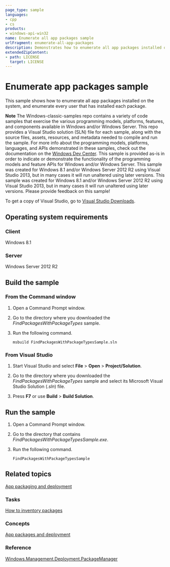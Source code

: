```yaml
---
page_type: sample
languages:
- cpp
- cs
products:
- windows-api-win32
name: Enumerate all app packages sample
urlFragment: enumerate-all-app-packages
description: Demonstrates how to enumerate all app packages installed on the system, and enumerate every user that has installed each package.
extendedZipContent:
- path: LICENSE
  target: LICENSE
---
```


# Enumerate app packages sample

This sample shows how to enumerate all app packages installed on the system, and enumerate every user that has installed each package.

**Note**  The Windows-classic-samples repo contains a variety of code samples that exercise the various programming models, platforms, features, and components available in Windows and/or Windows Server. This repo provides a Visual Studio solution (SLN) file for each sample, along with the source files, assets, resources, and metadata needed to compile and run the sample. For more info about the programming models, platforms, languages, and APIs demonstrated in these samples, check out the documentation on the [Windows Dev Center](https://dev.windows.com). This sample is provided as-is in order to indicate or demonstrate the functionality of the programming models and feature APIs for Windows and/or Windows Server. This sample was created for Windows 8.1 and/or Windows Server 2012 R2 using Visual Studio 2013, but in many cases it will run unaltered using later versions. This sample was created for Windows 8.1 and/or Windows Server 2012 R2 using Visual Studio 2013, but in many cases it will run unaltered using later versions. Please provide feedback on this sample!

To get a copy of Visual Studio, go to [Visual Studio Downloads](http://go.microsoft.com/fwlink/p/?linkid=301697).

## Operating system requirements

### Client

Windows 8.1

### Server

Windows Server 2012 R2

## Build the sample

### From the Command window

1.  Open a Command Prompt window.

2.  Go to the directory where you downloaded the *FindPackagesWithPackageTypes* sample.

3.  Run the following command.

    ```msbuild FindPackagesWithPackageTypesSample.sln```

### From Visual Studio

1.  Start Visual Studio and select **File** \> **Open** \> **Project/Solution**.

2.  Go to the directory where you downloaded the *FindPackagesWithPackageTypes* sample and select its Microsoft Visual Studio Solution (*.sln*) file.

3.  Press **F7** or use **Build** \> **Build Solution**.

## Run the sample

1.  Open a Command Prompt window.

2.  Go to the directory that contains *FindPackagesWithPackageTypesSample.exe*.

3.  Run the following command.

    ```FindPackagesWithPackageTypesSample```

## Related topics

[App packaging and deployment](http://msdn.microsoft.com/en-us/library/windows/desktop/hh446593)

### Tasks

[How to inventory packages](http://msdn.microsoft.com/en-us/library/windows/desktop/hh446620)

### Concepts

[App packages and deployment](http://msdn.microsoft.com/en-us/library/windows/desktop/hh464929)

### Reference

[Windows.Management.Deployment.PackageManager](http://msdn.microsoft.com/en-us/library/windows/desktop/br240960)

